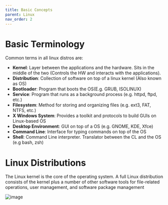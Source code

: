 ```yaml
---
title: Basic Concepts
parent: Linux
nav_order: 2
---
```

# Basic Terminology

Common terms in all linux distros are:

- **Kernel**: Layer between the applications and the hardware. Sits in the middle of the two (Controls the HW and interacts with the applications).
- **Distribution**: Collection of software on top of a linux kernel (Also known as OS)
- **Bootloader**: Program that boots the OS(E.g. GRUB, ISOLINUX)
- **Service**: Program that runs as a background process (e.g. httpd, ftpd, etc.)
- **Filesystem**: Method for storing and organizing files (e.g. ext3, FAT, NTFS, etc.)
- **X Windows System**: Provides a toolkit and protocols to build GUIs on Linux-based OS
- **Desktop Environment**: GUI on top of a OS (e.g. GNOME, KDE, Xfce)
- **Command Line**: Interface for typing commands on top of the OS
- **Shell**: Command Line interpreter. Translator between the CL and the OS (e.g bash, zsh)

# Linux Distributions

The Linux kernel is the core of the operating system. A full Linux distribution consists of the kernel plus a number of other software tools for file-related operations, user management, and software package management

![image](https://user-images.githubusercontent.com/64461123/117853592-e6a80700-b288-11eb-8063-22c579209436.png)